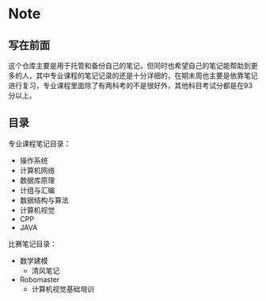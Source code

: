 # Note

## 写在前面

这个仓库主要是用于托管和备份自己的笔记，但同时也希望自己的笔记能帮助到更多的人，其中专业课程的笔记记录的还是十分详细的，在期末周也主要是依靠笔记进行复习，专业课程里面除了有两科考的不是很好外，其他科目考试分都是在93分以上。





## 目录

专业课程笔记目录：

- 操作系统
- 计算机网络
- 数据库原理
- 计组与汇编
- 数据结构与算法
- 计算机视觉
- CPP
- JAVA



比赛笔记目录：

- 数学建模
  - 清风笔记
- Robomaster
  - 计算机视觉基础培训